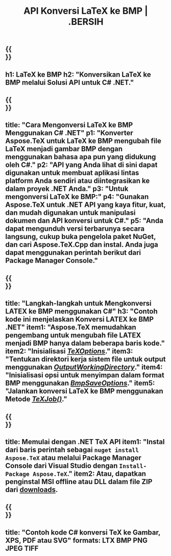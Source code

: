 ﻿---
translation: true
template: /_templates/_conversion-child-net.md
title: API Konversi LaTeX ke BMP | .BERSIH
description: Fungsi konversi LaTeX ke BMP. Integrasikan pustaka .NET lokal ini ke dalam proyek Anda atau gunakan aplikasi lintas platform untuk mengonversi LaTeX ke BMP.
keywords: lateks ke bmp api net, latex2bmp mengintegrasikan c#
url: /net/conversion/latex-to-bmp/
family: tex
platformtag: net
feature: conversion
informat: LATEX
outformat: BMP
otherformats: PNG JPEG TIFF PDF SVG XPS
---

{{<section banner>}}
---
h1: LaTeX ke BMP
h2: "Konversikan LaTeX ke BMP melalui Solusi API untuk C# .NET."
---

{{<section overview>}}
---
title: "Cara Mengonversi LaTeX ke BMP Menggunakan C# .NET"
p1: "Konverter Aspose.TeX untuk LaTeX ke BMP mengubah file LaTeX menjadi gambar BMP dengan menggunakan bahasa apa pun yang didukung oleh C#."
p2: "API yang Anda lihat di sini dapat digunakan untuk membuat aplikasi lintas platform Anda sendiri atau diintegrasikan ke dalam proyek .NET Anda."
p3: "Untuk mengonversi LaTeX ke BMP:"
p4: "Gunakan Aspose.TeX untuk .NET API yang kaya fitur, kuat, dan mudah digunakan untuk manipulasi dokumen dan API konversi untuk C#."
p5: "Anda dapat mengunduh versi terbarunya secara langsung, cukup buka pengelola paket NuGet, dan cari Aspose.TeX.Cpp dan instal. Anda juga dapat menggunakan perintah berikut dari Package Manager Console."
---

{{<section feature1>}}
---
title: "Langkah-langkah untuk Mengkonversi LATEX ke BMP menggunakan C#"
h3: "Contoh kode ini menjelaskan Konversi LATEX ke BMP .NET"
item1: "Aspose.TeX memudahkan pengembang untuk mengubah file LATEX menjadi BMP hanya dalam beberapa baris kode."
item2: "Inisialisasi [*TeXOptions*](https://reference.aspose.com/tex/net/aspose.tex/texoptions/)."
item3: "Tentukan direktori kerja sistem file untuk output menggunakan [*OutputWorkingDirectory*](https://reference.aspose.com/tex/net/aspose.tex/texoptions/outputworkingdirectory/)."
item4: "Inisialisasi opsi untuk menyimpan dalam format BMP menggunakan [*BmpSaveOptions*](https://reference.aspose.com/tex/net/aspose.tex.presentation.image/bmpsaveoptions/)."
item5: "Jalankan konversi LaTeX ke BMP menggunakan Metode [*TeXJob()*](https://reference.aspose.com/tex/net/aspose.tex/texjob/)."
---

{{<section feature2>}}
---
title: Memulai dengan .NET TeX API
item1: "Instal dari baris perintah sebagai ```nuget install Aspose.TeX``` atau melalui Package Manager Console dari Visual Studio dengan ```Install-Package Aspose.TeX```."
item2: Atau, dapatkan penginstal MSI offline atau DLL dalam file ZIP dari [downloads](https://releases.aspose.com/tex/net).
---

{{<section widget>}}
---
title: "Contoh kode C# konversi TeX ke Gambar, XPS, PDF atau SVG"
formats: LTX BMP PNG JPEG TIFF
---

